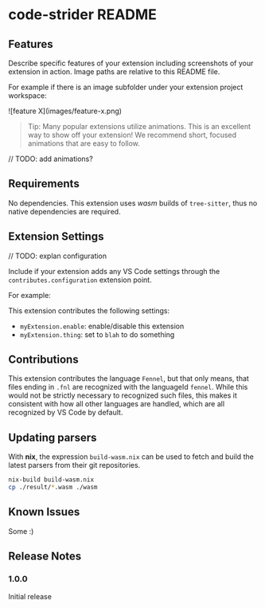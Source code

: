 # code-strider README

## Features

Describe specific features of your extension including screenshots of your extension in action. Image paths are relative to this README file.

For example if there is an image subfolder under your extension project workspace:

\!\[feature X\]\(images/feature-x.png\)

> Tip: Many popular extensions utilize animations. This is an excellent way to show off your extension! We recommend short, focused animations that are easy to follow.

// TODO: add animations?

## Requirements

No dependencies. This extension uses *wasm* builds of `tree-sitter`, thus no native dependencies are required.

## Extension Settings

// TODO: explan configuration

Include if your extension adds any VS Code settings through the `contributes.configuration` extension point.

For example:

This extension contributes the following settings:

* `myExtension.enable`: enable/disable this extension
* `myExtension.thing`: set to `blah` to do something

## Contributions

This extension contributes the language `Fennel`, but that only means, that files ending in `.fnl` are recognized with the languageId `fennel`. While this would not be strictly necessary to recognized such files, this makes it consistent with how all other languages are handled, which are all recognized by VS Code by default.

## Updating parsers
With **nix**, the expression `build-wasm.nix` can be used to fetch and build the latest parsers from their git repositories.

``` sh
nix-build build-wasm.nix
cp ./result/*.wasm ./wasm
```

## Known Issues

Some :)

## Release Notes

### 1.0.0

Initial release

